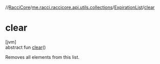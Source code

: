//[RacciCore](../../../index.md)/[me.racci.raccicore.api.utils.collections](../index.md)/[ExpirationList](index.md)/[clear](clear.md)

# clear

[jvm]\
abstract fun [clear](clear.md)()

Removes all elements from this list.
